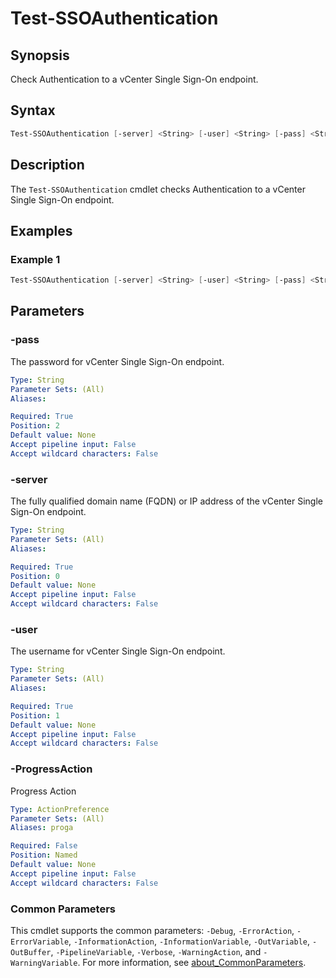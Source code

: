 # Test-SSOAuthentication

## Synopsis

Check Authentication to a vCenter Single Sign-On endpoint.

## Syntax

```powershell
Test-SSOAuthentication [-server] <String> [-user] <String> [-pass] <String> [-ProgressAction <ActionPreference>] [<CommonParameters>]
```

## Description

The `Test-SSOAuthentication` cmdlet checks Authentication to a vCenter Single Sign-On endpoint.

## Examples

### Example 1

```powershell
Test-SSOAuthentication [-server] <String> [-user] <String> [-pass] <String>
```

## Parameters

### -pass

The password for vCenter Single Sign-On endpoint.

```yaml
Type: String
Parameter Sets: (All)
Aliases:

Required: True
Position: 2
Default value: None
Accept pipeline input: False
Accept wildcard characters: False
```

### -server

The fully qualified domain name (FQDN) or IP address of the vCenter Single Sign-On endpoint.

```yaml
Type: String
Parameter Sets: (All)
Aliases:

Required: True
Position: 0
Default value: None
Accept pipeline input: False
Accept wildcard characters: False
```

### -user

The username for vCenter Single Sign-On endpoint.

```yaml
Type: String
Parameter Sets: (All)
Aliases:

Required: True
Position: 1
Default value: None
Accept pipeline input: False
Accept wildcard characters: False
```

### -ProgressAction

Progress Action

```yaml
Type: ActionPreference
Parameter Sets: (All)
Aliases: proga

Required: False
Position: Named
Default value: None
Accept pipeline input: False
Accept wildcard characters: False
```

### Common Parameters

This cmdlet supports the common parameters: `-Debug`, `-ErrorAction`, `-ErrorVariable`, `-InformationAction`, `-InformationVariable`, `-OutVariable`, `-OutBuffer`, `-PipelineVariable`, `-Verbose`, `-WarningAction`, and `-WarningVariable`. For more information, see [about_CommonParameters](http://go.microsoft.com/fwlink/?LinkID=113216).
